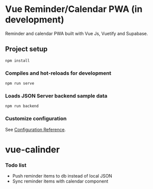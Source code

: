 # Vue Reminder/Calendar PWA (in development)

Reminder and calendar PWA built with Vue Js, Vuetify and Supabase.

## Project setup

```
npm install
```

### Compiles and hot-reloads for development

```
npm run serve
```

### Loads JSON Server backend sample data

```
npm run backend
```

### Customize configuration

See [Configuration Reference](https://cli.vuejs.org/config/).

# vue-calinder

### Todo list

- Push reminder items to db instead of local JSON
- Sync reminder items with calendar component
